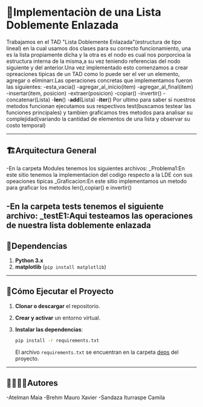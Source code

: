 # 🐍Implementaciòn de una Lista Doblemente Enlazada 

Trabajamos en el TAD "Lista Doblemente Enlazada"(estructura de tipo lineal) en la cual usamos dos clases para su correcto funcionamiento, una es la lista propiamente dicha y la otra es el nodo es cual nos porporcioa la estructura interna de la misma,a su vez teniendo referencias  del nodo siguiente y del anterior.Una vez implementado esto comenzamos a crear opreaciones tipicas de un TAD como lo puede ser el ver un elemento, agregar o eliminarr.Las operaciones concretas que implementamos fueron las siguientes:
   -esta_vacia()
   -agregar_al_inicio(item)
   -agregar_al_final(item)
   -insertar(item, posicion)
   -extraer(posicion)
   -copiar()
   -invertir()
   -concatenar(Lista)
   -__len__()
   -__add__(Lista)
   -__iter__()
Por ultimo para saber si nuestros metodos funcionan ejecutamos sus respectivos test(buscamos testear las funciones principales) y tambien graficamos tres metodos para analisar su complejidad(variando la cantidad de elementos de una lista y observar su costo temporal)

---
## 🏗Arquitectura General

-En la carpeta Modules tenemos los siguientes archivos:
   _Problema1:En este sitio tenemos la implementacion del codigo respecto a la LDE con sus opeaciones tipicas 
   _Graficacion:En este sitio implementamos un metodo para graficar los metodos len(),copiar() e invertir()

-En la carpeta tests tenemos el siguiente archivo:
   _testE1:Aqui testeamos las operaciones de nuestra lista doblemente enlazada 
---
## 📑Dependencias

1. **Python 3.x**
2. **matplotlib** (`pip install matplotlib`)


---
## 🚀Cómo Ejecutar el Proyecto
1. **Clonar o descargar** el repositorio.

2. **Crear y activar** un entorno virtual.

3. **Instalar las dependencias**:
   ```bash
   pip install -r requirements.txt
   ```
   El archivo `requirements.txt` se encuentran en la carpeta [deps](./deps) del proyecto.

---
## 🙎‍♀️🙎‍♂️Autores

-Atelman Maia
-Brehm Mauro Xavier 
-Sandaza Iturraspe Camila 



> 
